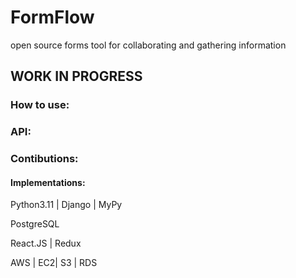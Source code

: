 # FormFlow
open source forms tool for collaborating and gathering information

## WORK IN PROGRESS

### How to use:

### API:

### Contibutions:

#### Implementations:
Python3.11 | Django | MyPy  

PostgreSQL  

React.JS | Redux  

AWS | EC2| S3 | RDS  


